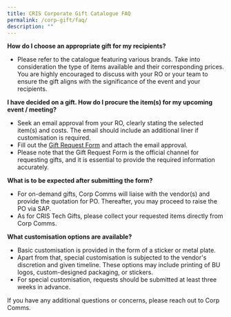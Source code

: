 ```yaml
---
title: CRIS Corporate Gift Catalogue FAQ
permalink: /corp-gift/faq/
description: ""
---
```

**How do I choose an appropriate gift for my recipients?**
* Please refer to the catalogue featuring various brands. Take into consideration the type of items available and their corresponding prices. You are highly encouraged to discuss with your RO or your team to ensure the gift aligns with the significance of the event and your recipients.


**I have decided on a gift. How do I procure the item(s) for my upcoming event / meeting?** 
* Seek an email approval from your RO, clearly stating the selected item(s) and costs. The email should include an additional liner if customisation is required.
* Fill out the [Gift Request Form](for.sg/cris-corp-form) and attach the email approval.
* Please note that the Gift Request Form is the official channel for requesting gifts, and it is essential to provide the required information accurately.

**What is to be expected after submitting the form?** 
* For on-demand gifts, Corp Comms will liaise with the vendor(s) and provide the quotation for PO. Thereafter, you may proceed to raise the PO via SAP.
* As for CRIS Tech Gifts, please collect your requested items directly from Corp Comms.

**What customisation options are available?** 
* Basic customisation is provided in the form of a sticker or metal plate.
* Apart from that, special customisation is subjected to the vendor's discretion and given timeline. These options may include printing of BU logos, custom-designed packaging, or stickers.
* For special customisation, requests should be submitted at least three weeks in advance.

If you have any additional questions or concerns, please reach out to Corp Comms.